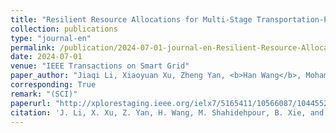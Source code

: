 ```yaml
---
title: "Resilient Resource Allocations for Multi-Stage Transportation-Power Distribution System Operations in Hurricanes"
collection: publications
type: "journal-en"
permalink: /publication/2024-07-01-journal-en-Resilient-Resource-Allocations-for-Multi-Stage-Transportation-Power-Distribution-System-Operations-in-Hurricanes
date: 2024-07-01
venue: "IEEE Transactions on Smart Grid"
paper_author: "Jiaqi Li, Xiaoyuan Xu, Zheng Yan, <b>Han Wang</b>, Mohammad Shahidehpour, Bangpeng Xie, Xiao Luo"
corresponding: True
remark: "(SCI)"
paperurl: "http://xplorestaging.ieee.org/ielx7/5165411/10566087/10445529.pdf?arnumber=10445529"
citation: 'J. Li, X. Xu, Z. Yan, H. Wang, M. Shahidehpour, B. Xie, and X. Luo, "Resilient Resource Allocations for Multi-Stage Transportation-Power Distribution System Operations in Hurricanes," <i>IEEE Transactions on Smart Grid</i>, vol. 15, no. 4, pp. 3994-4009, July 2024.'
---
```


